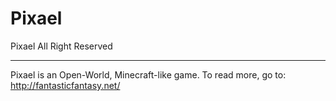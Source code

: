 # Pixael

Pixael All Right Reserved

------------------------------

Pixael is an Open-World, Minecraft-like game.
To read more, go to:
http://fantasticfantasy.net/
